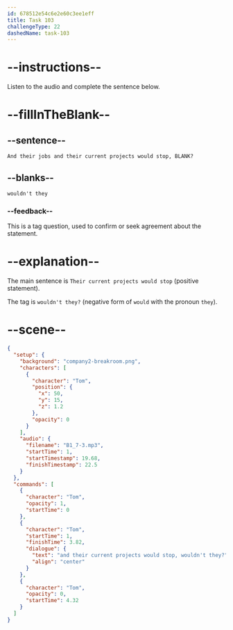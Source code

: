 ```yaml
---
id: 678512e54c6e2e60c3ee1eff
title: Task 103
challengeType: 22
dashedName: task-103
---
```


<!-- (Audio) Tom: and their current projects would stop, wouldn't they? -->

# --instructions--

Listen to the audio and complete the sentence below.

# --fillInTheBlank--

## --sentence--

`And their jobs and their current projects would stop, BLANK?`

## --blanks--

`wouldn't they`

### --feedback--

This is a tag question, used to confirm or seek agreement about the statement.

# --explanation--

The main sentence is `Their current projects would stop` (positive statement).

The tag is `wouldn't they?` (negative form of `would` with the pronoun `they`).

# --scene--

```json
{
  "setup": {
    "background": "company2-breakroom.png",
    "characters": [
      {
        "character": "Tom",
        "position": {
          "x": 50,
          "y": 15,
          "z": 1.2
        },
        "opacity": 0
      }
    ],
    "audio": {
      "filename": "B1_7-3.mp3",
      "startTime": 1,
      "startTimestamp": 19.68,
      "finishTimestamp": 22.5
    }
  },
  "commands": [
    {
      "character": "Tom",
      "opacity": 1,
      "startTime": 0
    },
    {
      "character": "Tom",
      "startTime": 1,
      "finishTime": 3.82,
      "dialogue": {
        "text": "and their current projects would stop, wouldn't they?",
        "align": "center"
      }
    },
    {
      "character": "Tom",
      "opacity": 0,
      "startTime": 4.32
    }
  ]
}
```
